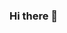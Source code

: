### Hi there 👋

<!--
**FlavioSousadev/FlavioSousadev** is a ✨ _special_ ✨ repository because its `README.md` (this file) appears on your GitHub profile.

Here are some ideas to get you started:

- 🔭 I’m currently working on ...
- 🌱 I’m currently learning ...
- 👯 I’m looking to collaborate on ...
### Olá! Eu sou o Flavio Sousa 💻

[![Instagran](https://img.shields.io/badge/Instagram-E4405F?style=for-the-badge&logo=instagram&logoColor=white)](htpps://instagram.com/@flaviorodriguesdesousa)
[![Linkedin](https://img.shields.io/badge/LinkedIn-0077B5?style=for-the-badge&logo=linkedin&logoColor=white)](https://www.linkedin.com/in/fl%C3%A1vio-rodrigues-945a66233/)

![Flavio GitHub stats](https://github-readme-stats.vercel.app/api?username=FlavioSousadev&show_icons=true&theme=dracula)

## Tecnologia que mais estudo atualmente.

<div style="display: inline_black"><br/>
   <img align="center" alt="html5" src="https://img.shields.io/badge/Python-3776AB?style=for-the-badge&logo=python&logoColor=white"/>
   <img align="center" alt="html5" src="https://img.shields.io/badge/CSS3-1572B6?style=for-the-badge&logo=css3&logoColor=white"/>
   <img align="center" alt="html5" src="https://img.shields.io/badge/HTML5-E34F26?style=for-the-badge&logo=html5&logoColor=white"/>
   <img align="center" alt="html5" src="https://img.shields.io/badge/JavaScript-F7DF1E?style=for-the-badge&logo=javascript&logoColor=black"/>
</div><br/>

Estudante de programação, apaixonado por tecnologia.- 💬 Ask me about ...
- 📫 How to reach me: ...
- 😄 Pronouns: ...
- ⚡ Fun fact: ...
-->
